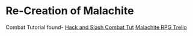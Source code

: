 # Re-Creation of Malachite

 Combat Tutorial found- <a href="https://www.youtube.com/playlist?list=PL7fuubrGZdmxIbcuDAGU8nFT8F-FJOSSm">Hack and Slash Combat Tut</a>
<a href="https://www.youtube.com/playlist?list=PL7fuubrGZdmxIbcuDAGU8nFT8F-FJOSSm">Malachite RPG Trello</a>
